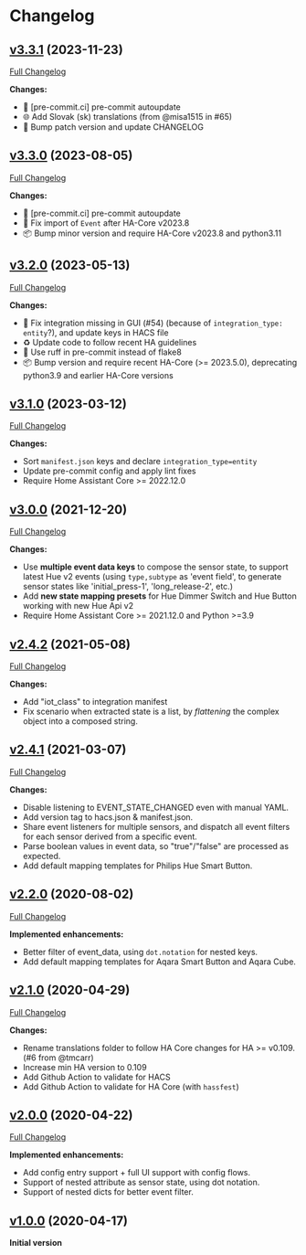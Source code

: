 # Changelog

## [v3.3.1](https://github.com/azogue/eventsensor/tree/v3.3.1) (2023-11-23)

[Full Changelog](https://github.com/azogue/eventsensor/compare/v3.3.0...v3.3.1)

**Changes:**
- 🎨 [pre-commit.ci] pre-commit autoupdate
- 🌐 Add Slovak (sk) translations (from @misa1515 in #65)
- 🚀 Bump patch version and update CHANGELOG

## [v3.3.0](https://github.com/azogue/eventsensor/tree/v3.3.0) (2023-08-05)

[Full Changelog](https://github.com/azogue/eventsensor/compare/v3.2.0...v3.3.0)

**Changes:**
- 🎨 [pre-commit.ci] pre-commit autoupdate
- 🐛 Fix import of `Event` after HA-Core v2023.8
- 📦️ Bump minor version and require HA-Core v2023.8 and python3.11

## [v3.2.0](https://github.com/azogue/eventsensor/tree/v3.2.0) (2023-05-13)

[Full Changelog](https://github.com/azogue/eventsensor/compare/v3.1.0...v3.2.0)

**Changes:**
- 🐛 Fix integration missing in GUI (#54) (because of `integration_type: entity`?), and update keys in HACS file
- ♻️ Update code to follow recent HA guidelines
- 🎨 Use ruff in pre-commit instead of flake8
- 📦️ Bump version and require recent HA-Core (>= 2023.5.0), deprecating python3.9 and earlier HA-Core versions

## [v3.1.0](https://github.com/azogue/eventsensor/tree/v3.1.0) (2023-03-12)

[Full Changelog](https://github.com/azogue/eventsensor/compare/v3.0.0...v3.1.0)

**Changes:**

- Sort `manifest.json` keys and declare `integration_type=entity`
- Update pre-commit config and apply lint fixes
- Require Home Assistant Core >= 2022.12.0

## [v3.0.0](https://github.com/azogue/eventsensor/tree/v3.0.0) (2021-12-20)

[Full Changelog](https://github.com/azogue/eventsensor/compare/v2.4.2...v3.0.0)

**Changes:**

- Use **multiple event data keys** to compose the sensor state, to support latest Hue v2 events (using `type,subtype` as 'event field', to generate sensor states like 'initial_press-1', 'long_release-2', etc.)
- Add **new state mapping presets** for Hue Dimmer Switch and Hue Button working with new Hue Api v2
- Require Home Assistant Core >= 2021.12.0 and Python >=3.9

## [v2.4.2](https://github.com/azogue/eventsensor/tree/v2.4.2) (2021-05-08)

[Full Changelog](https://github.com/azogue/eventsensor/compare/v2.4.1...v2.4.2)

**Changes:**

- Add "iot_class" to integration manifest
- Fix scenario when extracted state is a list, by _flattening_ the complex object into a composed string.

## [v2.4.1](https://github.com/azogue/eventsensor/tree/v2.4.1) (2021-03-07)

[Full Changelog](https://github.com/azogue/eventsensor/compare/v2.2.0...v2.4.1)

**Changes:**

- Disable listening to EVENT_STATE_CHANGED even with manual YAML.
- Add version tag to hacs.json & manifest.json.
- Share event listeners for multiple sensors, and dispatch all event filters for each sensor derived from a specific event.
- Parse boolean values in event data, so "true"/"false" are processed as expected.
- Add default mapping templates for Philips Hue Smart Button.

## [v2.2.0](https://github.com/azogue/eventsensor/tree/v2.2.0) (2020-08-02)

[Full Changelog](https://github.com/azogue/eventsensor/compare/v2.1.0...v2.2.0)

**Implemented enhancements:**

- Better filter of event_data, using `dot.notation` for nested keys.
- Add default mapping templates for Aqara Smart Button and Aqara Cube.

## [v2.1.0](https://github.com/azogue/eventsensor/tree/v2.1.0) (2020-04-29)

[Full Changelog](https://github.com/azogue/eventsensor/compare/v2.0.0...v2.1.0)

**Changes:**

- Rename translations folder to follow HA Core changes for HA >= v0.109. (#6 from @tmcarr)
- Increase min HA version to 0.109
- Add Github Action to validate for HACS
- Add Github Action to validate for HA Core (with `hassfest`)

## [v2.0.0](https://github.com/azogue/eventsensor/tree/v2.0.0) (2020-04-22)

[Full Changelog](https://github.com/azogue/eventsensor/compare/v1.0.0...v2.0.0)

**Implemented enhancements:**

- Add config entry support + full UI support with config flows.
- Support of nested attribute as sensor state, using dot notation.
- Support of nested dicts for better event filter.

## [v1.0.0](https://github.com/azogue/eventsensor/tree/v1.0.0) (2020-04-17)

**Initial version**
